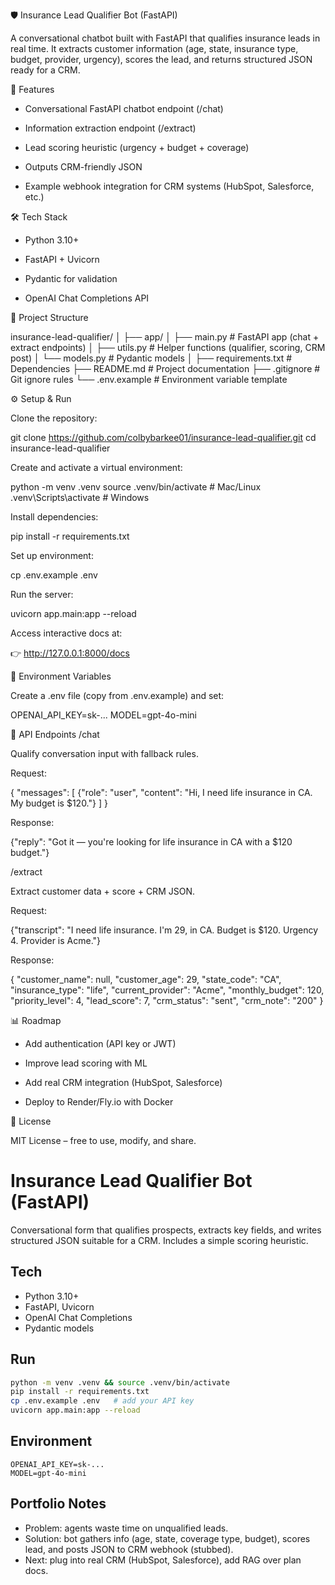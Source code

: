 🛡️ Insurance Lead Qualifier Bot (FastAPI)

A conversational chatbot built with FastAPI that qualifies insurance leads in real time.
It extracts customer information (age, state, insurance type, budget, provider, urgency), scores the lead, and returns structured JSON ready for a CRM.

🚀 Features

- Conversational FastAPI chatbot endpoint (/chat)

- Information extraction endpoint (/extract)

- Lead scoring heuristic (urgency + budget + coverage)

- Outputs CRM-friendly JSON

- Example webhook integration for CRM systems (HubSpot, Salesforce, etc.)

🛠️ Tech Stack

- Python 3.10+

- FastAPI + Uvicorn

- Pydantic for validation

- OpenAI Chat Completions API


📂 Project Structure

insurance-lead-qualifier/
│
├── app/
│   ├── main.py          # FastAPI app (chat + extract endpoints)
│   ├── utils.py         # Helper functions (qualifier, scoring, CRM post)
│   └── models.py        # Pydantic models
│
├── requirements.txt     # Dependencies
├── README.md            # Project documentation
├── .gitignore           # Git ignore rules
└── .env.example         # Environment variable template

⚙️ Setup & Run

Clone the repository:

git clone https://github.com/colbybarkee01/insurance-lead-qualifier.git
cd insurance-lead-qualifier

Create and activate a virtual environment:

python -m venv .venv
source .venv/bin/activate   # Mac/Linux
.venv\Scripts\activate      # Windows

Install dependencies:

pip install -r requirements.txt

Set up environment:

cp .env.example .env

Run the server:

uvicorn app.main:app --reload

Access interactive docs at:

👉 http://127.0.0.1:8000/docs

🔑 Environment Variables

Create a .env file (copy from .env.example) and set:

OPENAI_API_KEY=sk-...
MODEL=gpt-4o-mini

📡 API Endpoints
/chat

Qualify conversation input with fallback rules.

Request:

{
  "messages": [
    {"role": "user", "content": "Hi, I need life insurance in CA. My budget is $120."}
  ]
}

Response:

{"reply": "Got it — you're looking for life insurance in CA with a $120 budget."}

/extract

Extract customer data + score + CRM JSON.

Request:

{"transcript": "I need life insurance. I'm 29, in CA. Budget is $120. Urgency 4. Provider is Acme."}

Response:

{
  "customer_name": null,
  "customer_age": 29,
  "state_code": "CA",
  "insurance_type": "life",
  "current_provider": "Acme",
  "monthly_budget": 120,
  "priority_level": 4,
  "lead_score": 7,
  "crm_status": "sent",
  "crm_note": "200"
}

📊 Roadmap

 - Add authentication (API key or JWT)

 - Improve lead scoring with ML

 - Add real CRM integration (HubSpot, Salesforce)

 - Deploy to Render/Fly.io with Docker

📜 License

MIT License – free to use, modify, and share.







# Insurance Lead Qualifier Bot (FastAPI)

Conversational form that qualifies prospects, extracts key fields, and writes
structured JSON suitable for a CRM. Includes a simple scoring heuristic.

## Tech
- Python 3.10+
- FastAPI, Uvicorn
- OpenAI Chat Completions
- Pydantic models

## Run
```bash
python -m venv .venv && source .venv/bin/activate
pip install -r requirements.txt
cp .env.example .env   # add your API key
uvicorn app.main:app --reload
```

## Environment
```
OPENAI_API_KEY=sk-...
MODEL=gpt-4o-mini
```

## Portfolio Notes
- Problem: agents waste time on unqualified leads.
- Solution: bot gathers info (age, state, coverage type, budget), scores lead, and posts JSON to CRM webhook (stubbed).
- Next: plug into real CRM (HubSpot, Salesforce), add RAG over plan docs.
